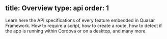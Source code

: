 title: Overview
type: api
order: 1
---

Learn here the API specifications of every feature embedded in Quasar Framework. How to require a script, how to create a route, how to detect if the app is running within Cordova or on a desktop, and many more.
